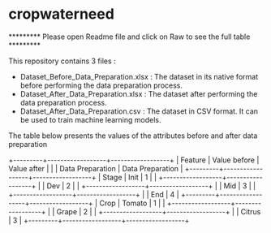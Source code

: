 # cropwaterneed
********* Please open Readme file and click on Raw to see the full table *********

This repository contains 3 files :
- Dataset_Before_Data_Preparation.xlsx : The dataset in its native format before performing the data preparation process.
- Dataset_After_Data_Preparation.xlsx :  The dataset after performing the data preparation process.
- Dataset_After_Data_Preparation.csv : The dataset in CSV format. It can be used to train machine learning models.

The table below presents the values of the attributes before and after data preparation

+---------+------------------+------------------+
| Feature | Value before     | Value after      |
|         | Data Preparation | Data Preparation |
+---------+------------------+------------------+
| Stage   | Init             | 1                |
|         +------------------+------------------+
|         | Dev              | 2                |
|         +------------------+------------------+
|         | Mid              | 3                |
|         +------------------+------------------+
|         | End              | 4                |
+---------+------------------+------------------+
| Crop    | Tomato           | 1                |
|         +------------------+------------------+
|         | Grape            | 2                |
|         +------------------+------------------+
|         | Citrus           | 3                |
+---------+------------------+------------------+

